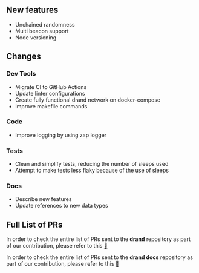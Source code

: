 
## New features
- Unchained randomness
- Multi beacon support
- Node versioning

## Changes
### Dev Tools
- Migrate CI to GitHub Actions
- Update linter configurations
- Create fully functional drand network on docker-compose
- Improve makefile commands


### Code
- Improve logging by using zap logger

### Tests
- Clean and simplify tests, reducing the number of sleeps used
- Attempt to make tests less flaky because of the use of sleeps

### Docs
- Describe new features
- Update references to new data types

## Full List of PRs
In order to check the entire list of PRs sent to the **drand** repository as part of our contribution, please refer to this [:link:](https://github.com/drand/drand/pulls?page=1&q=is%3Apr+author%3Aemmanuelm41+is%3Aclosed)

In order to check the entire list of PRs sent to the **drand docs** repository as part of our contribution, please refer to this [:link:](https://github.com/drand/website/pulls?q=is%3Apr+author%3Aemmanuelm41+is%3Aclosed+)
